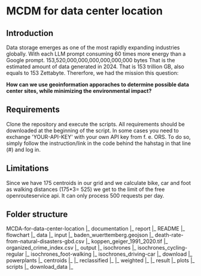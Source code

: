 # MCDM for data center location

## Introduction

Data storage emerges as one of the most rapidly expanding industries globally. With each LLM prompt consuming 60 times more energy than a Google prompt. 
153,520,000,000,000,000,000,000 bytes 
That is the estimated amount of data generated in 2024. That is 153 trillion GB, also equals to 153 Zettabyte.
Thererfore, we had the mission this question:

**How can we use geoinformation apporaches to determine possible data center sites, while minimizing the environmental impact?**

## Requirements
Clone the repository and execute the scripts. All requirements should be downloaded at the beginning of the script. In some cases you need to exchange 'YOUR-API-KEY' with your own API key from f. e. ORS. To do so, simply follow the instruction/link in the code behind the hahstag in that line (#) and log in. 


## Limitations
Since we have 175 centroids in our grid and we calculate bike, car and foot as walking distances (175*3= 525) we get to the limit of the free openrouteservice api. It can only process 500 requests per day.


## Folder structure
MCDA-for-data-center-location
|_ documentation
    |_ report
    |_ README
    |_ flowchart
|_ data
    |_ input
        |_ baden_wuerttemberg.geojson
        |_ death-rate-from-natural-disasters-gbd.csv
        |_ koppen_geiger_1991_2020.tif
        |_ organized_crime_index.csv
    |_ output
        |_ isochrones
            |_ isochrones_cycling-regular
            |_ isochrones_foot-walking
            |_ isochrones_driving-car
        |_ download
            |_ powerplants
        |_ centroids
            |_
        |_ reclassified
            |_
        |_ weighted
            |_ 
    |_ result
|_ plots
|_ scripts
    |_ download_data
    |_




    
